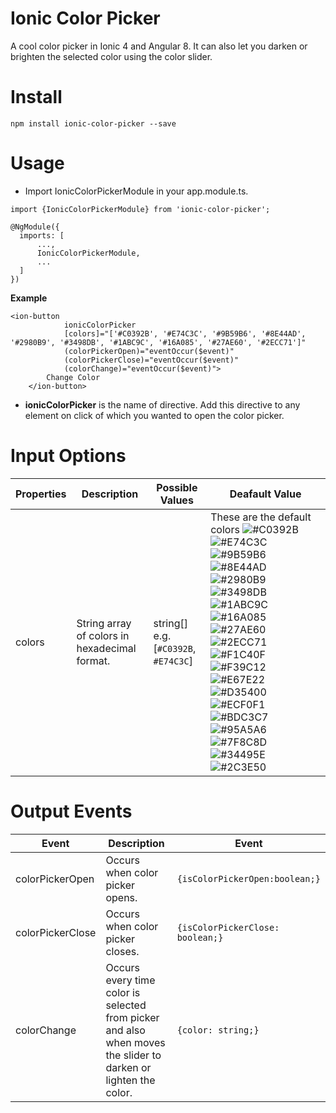 # Ionic Color Picker
A cool color picker in Ionic 4 and Angular 8. It can also let you darken or brighten the selected color using the color slider.

# Install
```
npm install ionic-color-picker --save
```
# Usage
- Import IonicColorPickerModule in your app.module.ts.
```
import {IonicColorPickerModule} from 'ionic-color-picker';
```

```
@NgModule({
  imports: [
      ...,
      IonicColorPickerModule,
      ...
  ]
})
```

**Example**
```
<ion-button
            ionicColorPicker
            [colors]="['#C0392B', '#E74C3C', '#9B59B6', '#8E44AD', '#2980B9', '#3498DB', '#1ABC9C', '#16A085', '#27AE60', '#2ECC71']"
            (colorPickerOpen)="eventOccur($event)"
            (colorPickerClose)="eventOccur($event)"
            (colorChange)="eventOccur($event)">
        Change Color
    </ion-button>
```
- **ionicColorPicker** is the name of directive. Add this directive to any element on click of which you wanted to open the color picker.

# Input Options

Properties | Description | Possible Values | Deafault Value
---|---|---|---
colors | String array of colors in hexadecimal format. | string[] e.g. [`#C0392B`, `#E74C3C`] | These are the default colors ![#C0392B](https://placehold.it/15/C0392B/000000?text=+) ![#E74C3C](https://placehold.it/15/E74C3C/000000?text=+) ![#9B59B6](https://placehold.it/15/9B59B6/000000?text=+) ![#8E44AD](https://placehold.it/15/8E44AD/000000?text=+) ![#2980B9](https://placehold.it/15/2980B9/000000?text=+) ![#3498DB](https://placehold.it/15/3498DB/000000?text=+) ![#1ABC9C](https://placehold.it/15/1ABC9C/000000?text=+) ![#16A085](https://placehold.it/15/16A085/000000?text=+) ![#27AE60](https://placehold.it/15/27AE60/000000?text=+) ![#2ECC71](https://placehold.it/15/2ECC71/000000?text=+) ![#F1C40F](https://placehold.it/15/F1C40F/000000?text=+) ![#F39C12](https://placehold.it/15/F39C12/000000?text=+) ![#E67E22](https://placehold.it/15/E67E22/000000?text=+) ![#D35400](https://placehold.it/15/D35400/000000?text=+) ![#ECF0F1](https://placehold.it/15/ECF0F1/000000?text=+) ![#BDC3C7](https://placehold.it/15/BDC3C7/000000?text=+) ![#95A5A6](https://placehold.it/15/95A5A6/000000?text=+) ![#7F8C8D](https://placehold.it/15/7F8C8D/000000?text=+) ![#34495E](https://placehold.it/15/34495E/000000?text=+) ![#2C3E50](https://placehold.it/15/2C3E50/000000?text=+)

# Output Events

Event | Description | Event
---|---|---
colorPickerOpen | Occurs when color picker opens. | ```{isColorPickerOpen:boolean;}```
colorPickerClose | Occurs when color picker closes. | ```{isColorPickerClose: boolean;}```
colorChange | Occurs every time color is selected from picker and also when moves the slider to darken or lighten the color. | ```{color: string;}```

